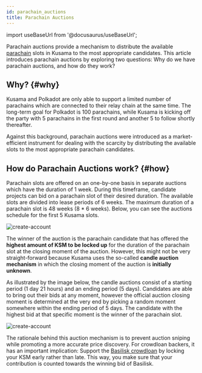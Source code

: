 ```yaml
---
id: parachain_auctions
title: Parachain Auctions
---
```


import useBaseUrl from '@docusaurus/useBaseUrl';

Parachain auctions provide a mechanism to distribute the available [parachain](/parachains) slots in Kusama to the most appropriate candidates. This article introduces parachain auctions by exploring two questions: Why do we have parachain auctions, and how do they work?

## Why? {#why}

Kusama and Polkadot are only able to support a limited number of parachains which are connected to their relay chain at the same time. The long-term goal for Polkadot is 100 parachains, while Kusama is kicking off the party with 5 parachains in the first round and another 5 to follow shortly thereafter.

Against this background, parachain auctions were introduced as a market-efficient instrument for dealing with the scarcity by distributing the available slots to the most appropriate parachain candidates.


## How do Parachain Auctions work? {#how}

Parachain slots are offered on an one-by-one basis in separate auctions which have the duration of 1 week. During this timeframe, candidate projects can bid on a parachain slot of their desired duration. The available slots are divided into lease periods of 6 weeks. The maximum duration of a parachain slot is 48 weeks (8 * 6 weeks). Below, you can see the auctions schedule for the first 5 Kusama slots.

<div style={{textAlign: 'center', marginBottom: '2rem'}}>
  <img alt="create-account" src={useBaseUrl('/parachain-auctions/ksm-schedule.jpg')}  />
</div>

The winner of the auction is the parachain candidate that has offered the **highest amount of KSM to be locked up** for the duration of the parachain slot at the closing moment of the auction. However, this might not be very straight-forward because Kusama uses the so-called **candle auction mechanism** in which the closing moment of the auction is **initially unknown**.

As illustrated by the image below, the candle auctions consist of a starting period (1 day 21 hours) and an ending period (5 days). Candidates are able to bring out their bids at any moment, however the official auction closing moment is determined at the very end by picking a random moment somewhere within the ending period of 5 days. The candidate with the highest bid at that specific moment is the winner of the parachain slot.

<div style={{textAlign: 'center', marginBottom: '2rem'}}>
  <img alt="create-account" src={useBaseUrl('/parachain-auctions/auction-mechanism.jpg')}  />
</div>

The rationale behind this auction mechanism is to prevent auction sniping while promoting a more accurate price discovery. For crowdloan backers, it has an important implication: Support the [Basilisk crowdloan](/basilisk_crowdloan) by locking your KSM early rather than late. This way, you make sure that your contribution is counted towards the winning bid of Basilisk.

